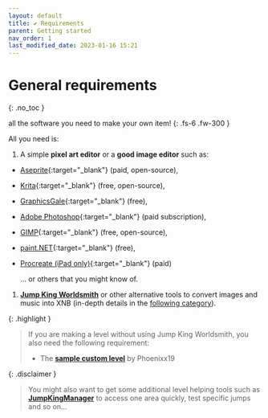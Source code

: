 ```yaml
---
layout: default
title: ✔ Requirements
parent: Getting started
nav_order: 1
last_modified_date: 2023-01-16 15:21
---
```


# General requirements
{: .no_toc }

all the software you need to make your own item!<!-- more -->
{: .fs-6 .fw-300 }

All you need is:
1. A simple **pixel art editor** or a **good image editor** such as:
  - [Aseprite](https://www.aseprite.org/){:target="_blank"} (paid, open-source),
  - [Krita](https://krita.org/){:target="_blank"} (free, open-source),
  - [GraphicsGale](https://graphicsgale.com/us/){:target="_blank"} (free),
  - [Adobe Photoshop](https://www.adobe.com/products/photoshop.html){:target="_blank"} (paid subscription),
  - [GIMP](https://www.gimp.org/){:target="_blank"} (free, open-source),
  - [paint.NET](https://www.getpaint.net/){:target="_blank"} (free),
  - [Procreate (iPad only)](https://procreate.com){:target="_blank"} (paid)
  
    ... or others that you might know of.
1. [**Jump King Worldsmith**](/tools/worldsmith) or other alternative tools to convert images and music into XNB (in-depth details in the [following category](/tools/alternatives/)).

{: .highlight }
> If you are making a level without using Jump King Worldsmith, you also need the following requirement:
> - The [__sample custom level__]() by Phoenixx19

{: .disclaimer }
> You might also want to get some additional level helping tools such as [**JumpKingManager**](/tools/map-tools/jumpkingmanager) to access one area quickly, test specific jumps and so on...